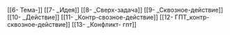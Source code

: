 [[6- Тема-]]
[[7- _Идея]]
[[8- _Сверх-задача]]
[[9- _Сквозное-действие]]
[[10- _Действие]]
[[11- _Контр-свозное-действие]]
[[12- ГПТ_контр-сквозное-действие]]
[[13- _Конфликт- гпт]]
